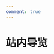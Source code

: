 ```yaml
---
comment: true
---
```

# 站内导览

<DownloadLinkCollector
  title="快速链接"
  bg-image="/assets/smalllogo.png"
  bcolor="orange"
  :newtab="false"
  :downloads="[
    {
      link: '/guide/start-discover',
      text: '开始探索',
    },
    {
      link: '/guide/new',
      text: '更新日志&新功能介绍'
    },
    {
      link: '/guide/link',
      text: '站内导览'
    },
    {
      link: '/resources',
      text: '资源中心'
    },
    {
      link: '/resources/application/single/',
      text: '独立型应用程序-介绍',
    },
    {
      link: '/resources/application/single/map',
      text: '独立型应用程序-概览',
    },
    {
      link: '/resources/application/single/JiYuDiaoDuan',
      text: '❗反极域课堂专栏',
    },
{
      link: '/resources/application/single/easinotekz',
      text: '希沃白板爆改',
    },
    {
      link: '/resources/application/pack/',
      text: '打包应用程序-介绍',
    },
    {
      link: '/resources/application/pack/map',
      text: '打包应用程序-概览',
    },
    {
      link: '/resources/application/pack/ldmnq',
      text: '雷电模拟器 ⚡',
    },
    {
      link: '/resources//eggy-party',
      text: '蛋仔派对',
    },
    {
      link: '/resources/application/pack/minecraft',
      text: 'Minecraft',
    },
    {
      link: '/resources/application/pack/motrix',
      text: 'Motrix',
    },
    {
      link: '/resources/website/',
      text: '网站-介绍',
    },
    {
      link: '/resources/website/map',
      text: '网站-概览',
    },
    {
      link: '/resources/website/mc-js',
      text: 'MC.js',
    },
    {
      link: '/resources/website/yschou',
      text: '原神抽卡模拟器',
    },
    {
      link: '/resources/website/WG-WebGame',
      text: 'WG-WebGame',
    },
    {
      link: '/resources/website/ChinaFZ110',
      text: '▮▮学习资料网站',
    },
    {
      link: '/resources/picture/map',
      text: '图片-概览',
    },
    {
      link: '/resources/picture/eggy',
      text: '蛋仔~',
    },
    {
      link: '/resources/picture/some-people/tzb',
      text: '唐子9',
    },
    {
      link: '/resources/picture/some-people/ggat',
      text: '甘关阿同',
    },
    {
      link: '/resources/picture/some-people/xuge',
      text: '虚哥',
    },
    {
      link: '/resources/picture/some-people/from-xysys',
      text: '来自某校园摄影师',
    },
    {
      link: '/resources/picture/some-people/from-LGFWH',
      text: '来自泸高服务号',
    },
    {
      link: '/resources/picture/some-people/basketball',
      text: '练习时长两年半',
    },
    {
      link: '/resources/picture/some-people/others-in-class',
      text: '某些其他的',
    },
    {
      link: '/resources/video/map',
      text: '视频-概览',
    },
    {
      link: '/resources/video/penguin',
      text: '嚣张牌小品的珍贵实录',
    },
    {
      link: '/resources/video/im-wzxq',
      text: '几个子儿',
    },
    {
      link: '/pro',
      text: 'WGdocs Pro Service-概览',
    },
    {
      link: '/pro/speed',
      text: '加速访问&镜像站点',
    },
    {
      link: '/pro/filehelper',
      text: '文件快递柜',
    },
    {
      link: '/pro/hajimi',
      text: '哈基米语翻译器',
    },
    {
      link: '/community/upload',
      text: '上传资源',
    },
    {
      link: '/community/architecture',
      text: '架构',
    },
    {
      link: '/community/DevTools',
      text: '开发人员工具',
    },
    {
      link: '/other',
      text: '关于',
    }
]"
/>
<br>
<DownloadLinkCollector
  title="其他页面测试"
  bg-image="/assets/smalllogo.png"
  bcolor="orange"
  :newtab="true"
  :downloads="[
    {
      link: '/html/DevTools/LocalStorageEditor.html',
      text: 'LocalStorage编辑器',
    },
    {
      link: '/404',
      text: '404找不到页面测试',
    },
    {
      link: '/resources/picture/',
      text: '重定向页面测试',
    },
    {
      link: '/machine/index.html',
      text: '小彩蛋',
    },
  ]"
/>

<ImageSlider
  :auto="true"
  :time="2000"
  :images="[
    { id: 1, text: '小蓝-1', link: '/pictures/eggy/eggy-lan-1.jpg' },
    { id: 2, text: '小粉-1', link: '/pictures/eggy/eggy-fen-1.jpg' },
    { id: 3, text: '蓝粉-1', link: '/pictures/eggy/eggy-LF-1.jpg' },
    { id: 4, text: '蓝粉-2', link: '/pictures/eggy/eggy-LF-2.jpg' },
  ]"
  ltext="蓝~"
  rtext="粉~"
  rcolor="white"
/>